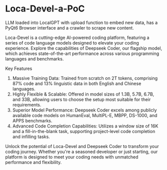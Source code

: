 # Loca-Devel-a-PoC
LLM loaded into LocalGPT with upload function to embed new data, has a PyQt6 Browser interface and a crawler to scrape new content.

Loca-Devel is a cutting-edge AI-powered coding platform, featuring a series of code language models designed to elevate your coding experience. Explore the capabilities of Deepseek Coder, our flagship model, which achieves state-of-the-art performance across various programming languages and benchmarks.

Key Features
            
1.  Massive Training Data: Trained from scratch on 2T tokens, comprising 87% code and 13% linguistic data in both English and Chinese languages.
2.  Highly Flexible & Scalable: Offered in model sizes of 1.3B, 5.7B, 6.7B, and 33B, allowing users to choose the setup most suitable for their requirements.
3.  Superior Model Performance: Deepseek Coder excels among publicly available code models on HumanEval, MultiPL-E, MBPP, DS-1000, and APPS benchmarks.
4.  Advanced Code Completion Capabilities: Utilizes a window size of 16K and a fill-in-the-blank task, supporting project-level code completion and infilling tasks.
        
Unlock the potential of Loca-Devel and Deepseek Coder to transform your coding journey. Whether you're a seasoned developer or just starting, our platform is designed to meet your coding needs with unmatched performance and flexibility.
